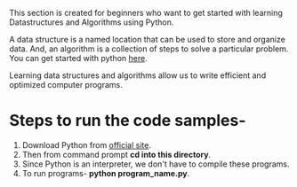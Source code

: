 This section is created for beginners who want to get started with learning Datastructures and Algorithms using Python.

A data structure is a named location that can be used to store and organize data. 
And, an algorithm is a collection of steps to solve a particular problem.
You can get started with python [here](https://www.python.org/downloads/).

Learning data structures and algorithms allow us to write efficient and optimized computer programs.


# Steps to run the code samples-

 1. Download Python from [official site](https://github.com/mahawiki/BackToBasics-Hacktoberfest/tree/main/Python-basics-in-10-programs).
 2. Then from command prompt **cd into this directory**.
 3. Since Python is an interpreter, we don't have to compile these programs.
 4. To run programs- **python program_name.py**.
